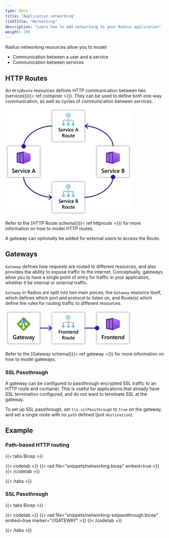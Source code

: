 ```yaml
---
type: docs
title: "Application networking"
linkTitle: "Networking"
description: "Learn how to add networking to your Radius application"
weight: 200
---
```


Radius networking resources allow you to model:

- Communication between a user and a service
- Communication between services

## HTTP Routes

An `HttpRoute` resources defines HTTP communication between two [services]({{< ref container >}}). They can be used to define both one-way communication, as well as cycles of communication between services.

<img src="networking-cycles.png" style="width:400px" alt="Diagram of Radius service-to-service networking with cycles" /><br />

Refer to the [HTTP Route schema]({{< ref httproute >}}) for more information on how to model HTTP routes.

A gateway can optionally be added for external users to access the Route.

## Gateways

`Gateway` defines how requests are routed to different resources, and also provides the ability to expose traffic to the internet. Conceptually, gateways allow you to have a single point of entry for  traffic in your application, whether it be internal or external traffic.

`Gateway` in Radius are split into two main pieces; the `Gateway` resource itself, which defines which port and protocol to listen on, and Route(s) which define the rules for routing traffic to different resources.

<img src="networking-gateways.png" style="width:400px" alt="Diagram of Radius gateways" /><br />

Refer to the [Gateway schema]({{< ref gateway >}}) for more information on how to model gateways.

### SSL Passthrough

A gateway can be configured to passthrough encrypted SSL traffic to an HTTP route and container. This is useful for applications that already have SSL termination configured, and do not want to terminate SSL at the gateway.

To set up SSL passthrough, set `tls.sslPassthrough` to `true` on the gateway, and set a single route with no `path` defined (just `destination`).

## Example

### Path-based HTTP routing

{{< tabs Bicep >}}

{{< codetab >}}
{{< rad file="snippets/networking.bicep" embed=true >}}
{{< /codetab >}}

{{< /tabs >}}

### SSL Passthrough

{{< tabs Bicep >}}

{{< codetab >}}
{{< rad file="snippets/networking-sslpassthrough.bicep" embed=true marker="//GATEWAY" >}}
{{< /codetab >}}

{{< /tabs >}}
